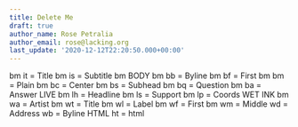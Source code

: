 ```yaml
---
title: Delete Me
draft: true
author_name: Rose Petralia
author_email: rose@lacking.org
last_update: '2020-12-12T22:20:50.000+00:00'
---
```

bm it = Title
bm is = Subtitle
bm BODY
bm bb = Byline
bm bf = First
bm bm = Plain
bm bc = Center
bm bs = Subhead
bm bq = Question
bm ba = Answer
LIVE
bm lh = Headline
bm ls = Support
bm lp = Coords
WET INK
bm wa = Artist
bm wt = Title
bm wl = Label
bm wf = First
bm wm = Middle
wd = Address
wb = Byline
HTML
ht = html
